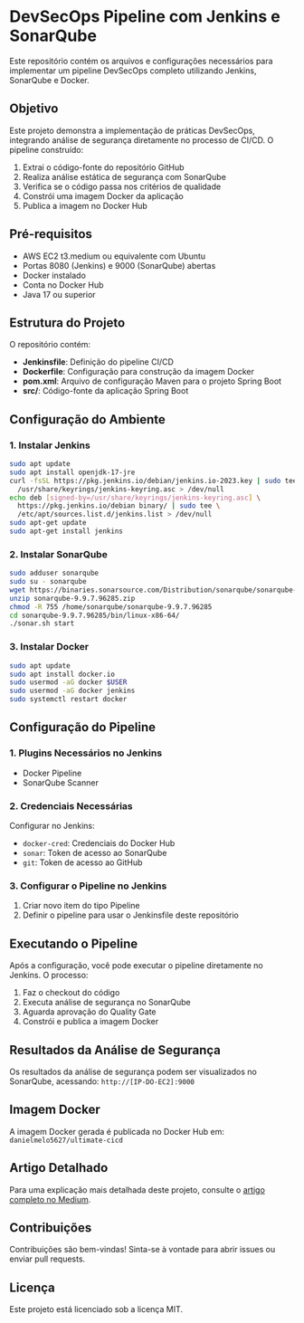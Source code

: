 # DevSecOps Pipeline com Jenkins e SonarQube

Este repositório contém os arquivos e configurações necessários para implementar um pipeline DevSecOps completo utilizando Jenkins, SonarQube e Docker.

## Objetivo

Este projeto demonstra a implementação de práticas DevSecOps, integrando análise de segurança diretamente no processo de CI/CD. O pipeline construído:

1. Extrai o código-fonte do repositório GitHub
2. Realiza análise estática de segurança com SonarQube
3. Verifica se o código passa nos critérios de qualidade
4. Constrói uma imagem Docker da aplicação
5. Publica a imagem no Docker Hub

## Pré-requisitos

- AWS EC2 t3.medium ou equivalente com Ubuntu
- Portas 8080 (Jenkins) e 9000 (SonarQube) abertas
- Docker instalado
- Conta no Docker Hub
- Java 17 ou superior

## Estrutura do Projeto

O repositório contém:

- **Jenkinsfile**: Definição do pipeline CI/CD
- **Dockerfile**: Configuração para construção da imagem Docker
- **pom.xml**: Arquivo de configuração Maven para o projeto Spring Boot
- **src/**: Código-fonte da aplicação Spring Boot

## Configuração do Ambiente

### 1. Instalar Jenkins

```bash
sudo apt update
sudo apt install openjdk-17-jre
curl -fsSL https://pkg.jenkins.io/debian/jenkins.io-2023.key | sudo tee \
  /usr/share/keyrings/jenkins-keyring.asc > /dev/null
echo deb [signed-by=/usr/share/keyrings/jenkins-keyring.asc] \
  https://pkg.jenkins.io/debian binary/ | sudo tee \
  /etc/apt/sources.list.d/jenkins.list > /dev/null
sudo apt-get update
sudo apt-get install jenkins
```

### 2. Instalar SonarQube

```bash
sudo adduser sonarqube
sudo su - sonarqube
wget https://binaries.sonarsource.com/Distribution/sonarqube/sonarqube-9.9.7.96285.zip
unzip sonarqube-9.9.7.96285.zip
chmod -R 755 /home/sonarqube/sonarqube-9.9.7.96285
cd sonarqube-9.9.7.96285/bin/linux-x86-64/
./sonar.sh start
```

### 3. Instalar Docker

```bash
sudo apt update
sudo apt install docker.io
sudo usermod -aG docker $USER
sudo usermod -aG docker jenkins
sudo systemctl restart docker
```

## Configuração do Pipeline

### 1. Plugins Necessários no Jenkins

- Docker Pipeline
- SonarQube Scanner

### 2. Credenciais Necessárias

Configurar no Jenkins:
- `docker-cred`: Credenciais do Docker Hub
- `sonar`: Token de acesso ao SonarQube
- `git`: Token de acesso ao GitHub

### 3. Configurar o Pipeline no Jenkins

1. Criar novo item do tipo Pipeline
2. Definir o pipeline para usar o Jenkinsfile deste repositório

## Executando o Pipeline

Após a configuração, você pode executar o pipeline diretamente no Jenkins. O processo:

1. Faz o checkout do código
2. Executa análise de segurança no SonarQube
3. Aguarda aprovação do Quality Gate
4. Constrói e publica a imagem Docker

## Resultados da Análise de Segurança

Os resultados da análise de segurança podem ser visualizados no SonarQube, acessando:
`http://[IP-DO-EC2]:9000`

## Imagem Docker

A imagem Docker gerada é publicada no Docker Hub em:
`danielmelo5627/ultimate-cicd`

## Artigo Detalhado

Para uma explicação mais detalhada deste projeto, consulte o [artigo completo no Medium](https://medium.com/@dreimao4/devsecops-na-pr%C3%A1tica-pipeline-de-seguran%C3%A7a-com-jenkins-e-sonarqube-3aa5f072a05a).

## Contribuições

Contribuições são bem-vindas! Sinta-se à vontade para abrir issues ou enviar pull requests.

## Licença

Este projeto está licenciado sob a licença MIT.
